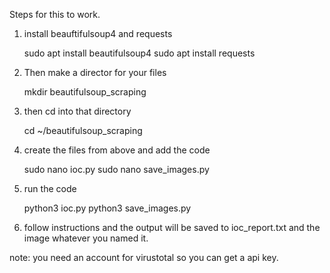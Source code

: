 Steps for this to work.
1. install beauftifulsoup4 and requests
   
   sudo apt install beautifulsoup4
   sudo apt install requests

3. Then make a director for your files
   
   mkdir beautifulsoup_scraping

4. then cd into that directory
   
   cd ~/beautifulsoup_scraping

5. create the files from above and add the code
   
   sudo nano ioc.py
   sudo nano save_images.py

6. run the code
   
   python3 ioc.py
   python3 save_images.py

8. follow instructions and the output will be saved to ioc_report.txt and the image whatever you named it. 


note: you need an account for virustotal so you can get a api key.
